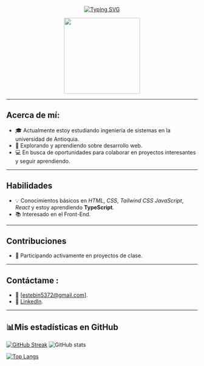 <p align= "center">
<a href="https://git.io/typing-svg"><img src="https://readme-typing-svg.herokuapp.com?font=Agbalumo&size=35&pause=1000&color=009FF7&center=true&random=false&width=520&height=60&lines=Soy+Esteban+Casta%C3%B1o;Desarrollador+Front-End+Junior;¡+Bienvenido+a+mi+perfil+!" alt="Typing SVG" /></a>
</p>

<div id="header" align="center">
  <img src="https://media.giphy.com/media/qgQUggAC3Pfv687qPC/giphy.gif" width=200 >
</div>


---

## Acerca de mí:
- 🎓 Actualmente estoy estudiando ingeniería de sistemas en la universidad de Antioquia.
- 🌱 Explorando y aprendiendo sobre desarrollo web.
- 💻 En busca de oportunidades para colaborar en proyectos interesantes y seguir aprendiendo.
---

## Habilidades
- 💡 Conocimientos básicos en *HTML*, *CSS*, *Tailwind CSS* *JavaScript*, *React* y estoy aprendiendo **TypeScript**.
- 📚 Interesado en el Front-End.
---

## Contribuciones
- 👥 Participando activamente en proyectos de clase.

---


 ## Contáctame :
- 📧 [estebin5372@gmail.com].
- 💼 [LinkedIn](https://www.linkedin.com/in/estebanandresc/).

---  
  
  

<div id="estadisticas" align="left">
 
 ## 📊Mis estadísticas en GitHub
  
 [![GitHub Streak](https://streak-stats.demolab.com?user=estebancastano&theme=dark&mode=weekly)](https://git.io/streak-stats)
 ![GitHub stats](https://github-readme-stats.vercel.app/api?username=estebancastano&show_icons=true&theme=onedark)
  
 [![Top Langs](https://github-readme-stats.vercel.app/api/top-langs/?username=estebancastano&theme=dark&layout=compact)](https://github.com/anuraghazra/github-readme-stats)
  
 <!--[![Ashutosh's github activity graph](https://github-readme-activity-graph.cyclic.app/graph?username=estebancastano&theme=react-dark)](https://github.com/ashutosh00710/github-readme-activity-graph)
</div>-->
